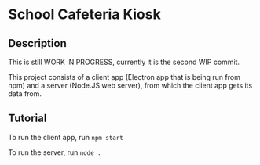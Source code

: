 # School Cafeteria Kiosk

## Description

This is still WORK IN PROGRESS, currently it is the second WIP commit.

This project consists of a client app (Electron app that is being run from npm) and a server (Node.JS web server), from which the client app gets its data from.

## Tutorial

To run the client app, run ```npm start```

To run the server, run ```node .```